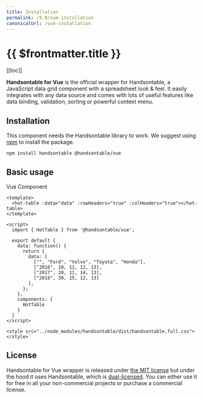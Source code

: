```yaml
---
title: Installation
permalink: /9.0/vue-installation
canonicalUrl: /vue-installation
---
```


# {{ $frontmatter.title }}

[[toc]]

**Handsontable for Vue** is the official wrapper for Handsontable, a JavaScript data grid component with a spreadsheet look & feel. It easily integrates with any data source and comes with lots of useful features like data binding, validation, sorting or powerful context menu.

## Installation

This component needs the Handsontable library to work. We suggest using [npm](https://www.npmjs.com/package/@handsontable/vue) to install the package.

```
npm install handsontable @handsontable/vue
```

## Basic usage

Vue Component

```
<template>
  <hot-table :data="data" :rowHeaders="true" :colHeaders="true"></hot-table>
</template>

<script>
  import { HotTable } from '@handsontable/vue';

  export default {
    data: function() {
      return {
        data: [
          ["", "Ford", "Volvo", "Toyota", "Honda"],
          ["2016", 10, 11, 12, 13],
          ["2017", 20, 11, 14, 13],
          ["2018", 30, 15, 12, 13]
        ],
      };
    },
    components: {
      HotTable
    }
  }
</script>

<style src="../node_modules/handsontable/dist/handsontable.full.css"></style>`
```

## License

Handsontable for Vue wrapper is released under [the MIT license](https://github.com/handsontable/vue-handsontable-official/blob/master/LICENSE) but under the hood it uses Handsontable, which is [dual-licensed](licensing.md). You can either use it for free in all your non-commercial projects or purchase a commercial license.
